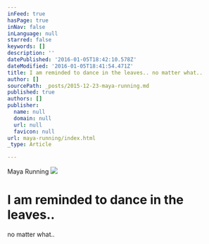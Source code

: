 ```yaml
---
inFeed: true
hasPage: true
inNav: false
inLanguage: null
starred: false
keywords: []
description: ''
datePublished: '2016-01-05T18:42:10.578Z'
dateModified: '2016-01-05T18:41:54.471Z'
title: I am reminded to dance in the leaves.. no matter what..
author: []
sourcePath: _posts/2015-12-23-maya-running.md
published: true
authors: []
publisher:
  name: null
  domain: null
  url: null
  favicon: null
url: maya-running/index.html
_type: Article

---
```

Maya Running
![](https://the-grid-user-content.s3-us-west-2.amazonaws.com/77ca3723-572f-4681-b3d7-35ba2b435f25.gif)

# I am reminded to dance in the leaves..  
no matter what..